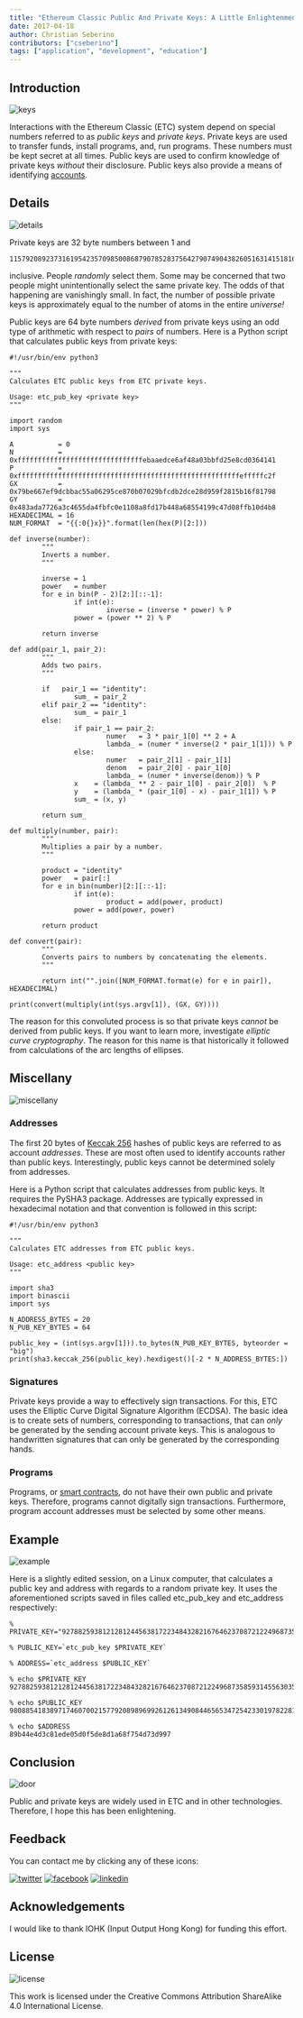 ```yaml
---
title: "Ethereum Classic Public And Private Keys: A Little Enlightenment"
date: 2017-04-18
author: Christian Seberino
contributors: ["cseberino"]
tags: ["application", "development", "education"]
---
```


## Introduction

![keys](./a917ca51bc.jpg)

Interactions with the Ethereum Classic (ETC) system depend on special numbers referred to as *public keys* and *private keys*.  Private keys are used to transfer funds, install programs, and, run programs.  These numbers must be kept secret at all times.  Public keys are used to confirm knowledge of private keys *without* their disclosure.  Public keys also provide a means of identifying [accounts](https://steemit.com/etc/@cseberino/the-ethereum-classic-world-computer-accounts-and-states-explained).

## Details

![details](./a9178af83f.jpg)

Private keys are 32 byte numbers between 1 and

```
115792089237316195423570985008687907852837564279074904382605163141518161494336
```

inclusive.  People *randomly* select them.  Some may be concerned that two people might unintentionally select the same private key.  The odds of that happening are vanishingly small.  In fact, the number of possible private keys is approximately equal to the number of atoms in the entire *universe!*

Public keys are 64 byte numbers *derived* from private keys using an odd type of arithmetic with respect to *pairs* of numbers.  Here is a Python script that calculates public keys from private keys:

```
#!/usr/bin/env python3

"""
Calculates ETC public keys from ETC private keys.

Usage: etc_pub_key <private key>
"""

import random
import sys

A           = 0
N           = 0xfffffffffffffffffffffffffffffffebaaedce6af48a03bbfd25e8cd0364141
P           = 0xfffffffffffffffffffffffffffffffffffffffffffffffffffffffefffffc2f
GX          = 0x79be667ef9dcbbac55a06295ce870b07029bfcdb2dce28d959f2815b16f81798
GY          = 0x483ada7726a3c4655da4fbfc0e1108a8fd17b448a68554199c47d08ffb10d4b8
HEXADECIMAL = 16
NUM_FORMAT  = "{{:0{}x}}".format(len(hex(P)[2:]))

def inverse(number):
        """
        Inverts a number.
        """

        inverse = 1
        power   = number
        for e in bin(P - 2)[2:][::-1]:
                if int(e):
                        inverse = (inverse * power) % P
                power = (power ** 2) % P

        return inverse

def add(pair_1, pair_2):
        """
        Adds two pairs.
        """

        if   pair_1 == "identity":
                sum_ = pair_2
        elif pair_2 == "identity":
                sum_ = pair_1
        else:
                if pair_1 == pair_2:
                        numer   = 3 * pair_1[0] ** 2 + A
                        lambda_ = (numer * inverse(2 * pair_1[1])) % P
                else:
                        numer   = pair_2[1] - pair_1[1]
                        denom   = pair_2[0] - pair_1[0]
                        lambda_ = (numer * inverse(denom)) % P
                x    = (lambda_ ** 2 - pair_1[0] - pair_2[0])  % P
                y    = (lambda_ * (pair_1[0] - x) - pair_1[1]) % P
                sum_ = (x, y)

        return sum_

def multiply(number, pair):
        """
        Multiplies a pair by a number.
        """

        product = "identity"
        power   = pair[:]
        for e in bin(number)[2:][::-1]:
                if int(e):
                        product = add(power, product)
                power = add(power, power)

        return product

def convert(pair):
        """
        Converts pairs to numbers by concatenating the elements.
        """

        return int("".join([NUM_FORMAT.format(e) for e in pair]), HEXADECIMAL)

print(convert(multiply(int(sys.argv[1]), (GX, GY))))
```

The reason for this convoluted process is so that private keys *cannot* be derived from public keys.  If you want to learn more, investigate *elliptic curve cryptography*.  The reason for this name is that historically it followed from calculations of the arc lengths of ellipses.

## Miscellany

![miscellany](./a91bd90f31.jpg)

### Addresses

The first 20 bytes of [Keccak 256](https://steemit.com/etc/@cseberino/why-ethereum-classic-uses-an-incorrect-sha3-implementation) hashes of public keys are referred to as account *addresses*.  These are most often used to identify accounts rather than public keys.  Interestingly, public keys cannot be determined solely from addresses.

Here is a Python script that calculates addresses from public keys.  It requires the PySHA3 package.  Addresses are typically expressed in hexadecimal notation and that convention is followed in this script:

```
#!/usr/bin/env python3

"""
Calculates ETC addresses from ETC public keys.

Usage: etc_address <public key>
"""

import sha3
import binascii
import sys

N_ADDRESS_BYTES = 20
N_PUB_KEY_BYTES = 64

public_key = (int(sys.argv[1])).to_bytes(N_PUB_KEY_BYTES, byteorder = "big")
print(sha3.keccak_256(public_key).hexdigest()[-2 * N_ADDRESS_BYTES:])
```

### Signatures

Private keys provide a way to effectively sign transactions.  For this, ETC uses the Elliptic Curve Digital Signature Algorithm (ECDSA). The basic idea is to create sets of numbers, corresponding to transactions, that can *only* be generated by the sending account private keys.  This is analogous to handwritten signatures that can only be generated by the corresponding hands.

### Programs

Programs, or [smart contracts](https://steemit.com/etc/@cseberino/the-skinny-on-smart-contracts-an-introduction-and-why-you-should-care), do not have their own public and private keys.  Therefore, programs cannot digitally sign transactions.  Furthermore, program account addresses must be selected by some other means.

## Example

![example](./aa6b2d4614.jpg)

Here is a slightly edited session, on a Linux computer, that calculates a public key and address with regards to a random private key.  It uses the aforementioned scripts saved in files called etc_pub_key and etc_address respectively:

```
% PRIVATE_KEY="92788259381212812445638172234843282167646237087212249687358593145563035518424"

% PUBLIC_KEY=`etc_pub_key $PRIVATE_KEY`

% ADDRESS=`etc_address $PUBLIC_KEY`

% echo $PRIVATE_KEY
92788259381212812445638172234843282167646237087212249687358593145563035518424

% echo $PUBLIC_KEY
9808854183897174607002157792089896992612613490844656534725423301978228163634425857099752732031947328803605451685330420628756154476771607661633738743568351

% echo $ADDRESS
89b44e4d3c81ede05d0f5de8d1a68f754d73d997
```

## Conclusion

![door](./aa0f86d5b4.jpg)

Public and private keys are widely used in ETC and in other technologies.  Therefore, I hope this has been enlightening.

## Feedback

You can contact me by clicking any of these icons:

[![twitter](./fcbc8685c1.png)](https://twitter.com/chris_seberino) [![facebook](./fcbc627df9.png)](https://www.facebook.com/cseberino) [![linkedin](./fcbcf09c9e.png)](https://www.linkedin.com/in/christian-seberino-776897110)

## Acknowledgements

I would like to thank IOHK (Input Output Hong Kong) for funding this effort.

## License

![license](./88x31.png)

This work is licensed under the Creative Commons Attribution ShareAlike 4.0 International License.
